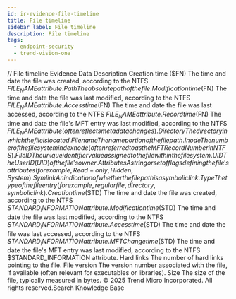 ```yaml
---
id: ir-evidence-file-timeline
title: File timeline
sidebar_label: File timeline
description: File timeline
tags:
  - endpoint-security
  - trend-vision-one
---
```


/*<![CDATA[*/ $('#title').html($('meta[name=map-description]').attr('content')); /*]]>*/ File timeline Evidence Data Description Creation time ($FN) The time and date the file was created, according to the NTFS $FILE_NAME attribute. Path The absolute path of the file. Modification time ($FN) The time and date the file was last modified, according to the NTFS $FILE_NAME attribute. Access time ($FN) The time and date the file was last accessed, according to the NTFS $FILE_NAME attribute. Record time ($FN) The time and date the file's MFT entry was last modified, according to the NTFS $FILE_NAME attribute (often reflects metadata changes). Directory The directory in which the file is located. Filename The name portion of the file path. Inode The number of the file system index node (often referred to as the MFT Record Number in NTFS). File ID The unique identifier value assigned to the file within the filesystem. UID The User ID (UID) of the file's owner. Attributes A string or set of flags defining the file's attributes (for example, Read-only, Hidden, System). Symlink An indication of whether the file path is a symbolic link. Type The type of the file entry (for example, regular file, directory, symbolic link). Creation time ($STD) The time and date the file was created, according to the NTFS $STANDARD_INFORMATION attribute. Modification time ($STD) The time and date the file was last modified, according to the NTFS $STANDARD_INFORMATION attribute. Access time ($STD) The time and date the file was last accessed, according to the NTFS $STANDARD_INFORMATION attribute. MFT Change time ($STD) The time and date the file's MFT entry was last modified, according to the NTFS $STANDARD_INFORMATION attribute. Hard links The number of hard links pointing to the file. File version The version number associated with the file, if available (often relevant for executables or libraries). Size The size of the file, typically measured in bytes. © 2025 Trend Micro Incorporated. All rights reserved.Search Knowledge Base